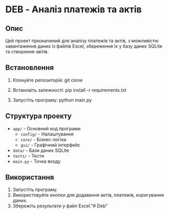 # DEB - Аналіз платежів та актів

## Опис
Цей проект призначений для аналізу платежів та актів, з можливістю завантаження даних із файлів Excel, збереження їх у базу даних SQLite та створення звітів.

## Встановлення
1. Клонуйте репозиторій:
   git clone <repository-url>

2. Встановіть залежності:
pip install -r requirements.txt

3. Запустіть програму:
  python main.py


## Структура проекту
- `app/` - Основний код програми
  - `config/` - Налаштування
  - `core/` - Бізнес-логіка
  - `gui/` - Графічний інтерфейс
- `data/` - Бази даних SQLite
- `tests/` - Тести
- `main.py` - Точка входу

## Використання
1. Запустіть програму.
2. Використовуйте кнопки для додавання актів, платежів, коригування даних.
3. Збережіть результати у файл Excel."# Deb" 
